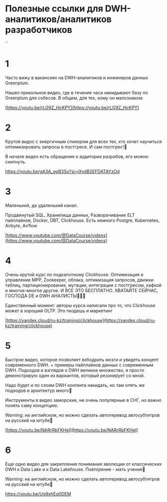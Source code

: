 # Полезные ссылки для DWH-аналитиков/аналитиков разработчиков


``
# 1
Часто вижу в вакансиях на DWH-аналитиков и инженеров данных Greenplum.

  

Нашел прикольное видео, где в течение часа накидывают базу по Greenplum для собесов. В общем, для тех, кому он малознаком:

  

[https://youtu.be/rLG9Z_HcKPY](https://youtu.be/rLG9Z_HcKPY)

  
# 2
Крутой видос с энергичным спикером для всех тех, кто хочет научиться оптимизировать запросы в постгресе. И сам постгрес!💪

  

В начале видео есть обращение к аудитории разрабов, его можно скипнуть.

  

https://youtu.be/gA3A_epB3So?si=jXydB2EFDATAYzOd

  
  
  
# 3
Маленький, да удаленький канал.

  

Продвинутый SQL, Хранилища данных, Разворачивание ELT пайплайнов, Docker, DBT, Clickhouse. Есть немного Postgre, Kubernetes,  Airbyte, Airflow

  

[https://www.youtube.com/@DataCourse/videos](https://www.youtube.com/@DataCourse/videos)

  
# 4
Очень крутой курс по подкапотному Clickhouse. Оптимизация и управление MPP, Zookeeper, облака, оптимизация запросов, движки таблиц, партиционирование, мутации, интеграции с постгресом, кафкой и многое-многое другое. И ВСЕ ЭТО БЕСПЛАТНО. ХВАТАЙТЕ СЕЙЧАС, ГОСПОДА DE и DWH АНАЛИСТЫ👹👹👹



Единственный момент: авторы курса написали про то, что Clickhouse может в хороший OLTP. Это пиздешь и маркетинг

[https://yandex.cloud/ru-kz/training/clickhouse](https://yandex.cloud/ru-kz/training/clickhouse)

  
  
# 5
Быстрое видео, которое позволяет взбодрить мозги и увидеть концепт современного DWH. + примеры пайплайнов данных с современным DWH. Подходов и взглядов к DWH великое множество, я просто демонстрирую один из вариантов, который резонирует со мной.

  

Надо будет и по слоям DWH контента накидать, но там опять же подходов и архитектур много🤨

  

Инструменты в видео заморские, не очень популярные в СНГ, но важно понять саму концепцию.

  

Warning: на английском, но можно сделать автоперевод автосубтитров на русский на ютубе🧠

  

[https://youtu.be/NARrRbFKHeI](https://youtu.be/NARrRbFKHeI)

  
# 6
Еще одно видео для закрепления понимания эволюции от классических DWH к Data Lake и к Data Lakehouse. Повторение - мать учения🍷

  

Warning: на английском, но можно сделать автоперевод автосубтитров на русский на ютубе🧠

  

https://youtu.be/Ug9xhEq0DEM

